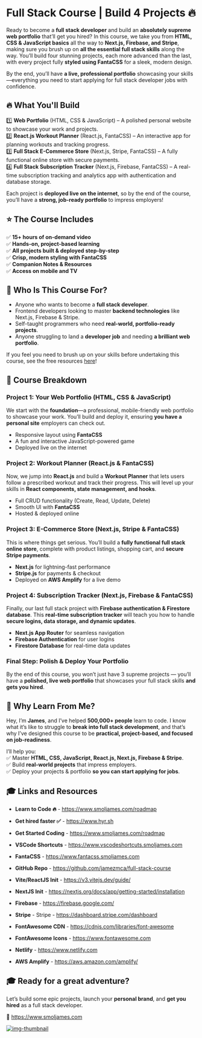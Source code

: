 # Full Stack Course | Build 4 Projects  🔥  

Ready to become a **full stack developer** and build an **absolutely supreme web portfolio** that’ll get you hired? In this course, we take you from **HTML, CSS & JavaScript basics** all the way to **Next.js, Firebase, and Stripe**, making sure you brush up on **all the essential full stack skills** along the way. You’ll build four stunning projects, each more advanced than the last, with every project fully **styled using FantaCSS** for a sleek, modern design.  

By the end, you’ll have **a live, professional portfolio** showcasing your skills—everything you need to start applying for full stack developer jobs with confidence.  

## 🔥 What You'll Build  

1️⃣ **Web Portfolio** (HTML, CSS & JavaScript) – A polished personal website to showcase your work and projects.  
2️⃣ **React.js Workout Planner** (React.js, FantaCSS) – An interactive app for planning workouts and tracking progress.  
3️⃣ **Full Stack E-Commerce Store** (Next.js, Stripe, FantaCSS) – A fully functional online store with secure payments.  
4️⃣ **Full Stack Subscription Tracker** (Next.js, Firebase, FantaCSS) – A real-time subscription tracking and analytics app with authentication and database storage.  

Each project is **deployed live on the internet**, so by the end of the course, you’ll have a **strong, job-ready portfolio** to impress employers!  

## ⭐ The Course Includes  

✅ **15+ hours of on-demand video**  
✅ **Hands-on, project-based learning**  
✅ **All projects built & deployed step-by-step**  
✅ **Crisp, modern styling with FantaCSS**  
✅ **Companion Notes & Resources**  
✅ **Access on mobile and TV**  

## 🎯 Who Is This Course For?  

- Anyone who wants to become a **full stack developer**.  
- Frontend developers looking to master **backend technologies** like Next.js, Firebase & Stripe.  
- Self-taught programmers who need **real-world, portfolio-ready projects**.  
- Anyone struggling to land a **developer job** and needing **a brilliant web portfolio**.  

If you feel you need to brush up on your skills before undertaking this course, see the free resources [here](https://www.smoljames.com/roadmap)!

## 📌 Course Breakdown  

### **Project 1: Your Web Portfolio (HTML, CSS & JavaScript)**  
We start with the **foundation**—a professional, mobile-friendly web portfolio to showcase your work. You’ll build and deploy it, ensuring **you have a personal site** employers can check out.  

- Responsive layout using **FantaCSS**  
- A fun and interactive JavaScript-powered game  
- Deployed live on the internet  

### **Project 2: Workout Planner (React.js & FantaCSS)**  
Now, we jump into **React.js** and build a **Workout Planner** that lets users follow a prescribed workout and track their progress. This will level up your skills in **React components, state management, and hooks**.  

- Full CRUD functionality (Create, Read, Update, Delete)  
- Smooth UI with **FantaCSS**  
- Hosted & deployed online  

### **Project 3: E-Commerce Store (Next.js, Stripe & FantaCSS)**  
This is where things get serious. You’ll build a **fully functional full stack online store**, complete with product listings, shopping cart, and **secure Stripe payments**.  

- **Next.js** for lightning-fast performance  
- **Stripe.js** for payments & checkout  
- Deployed on **AWS Amplify** for a live demo  

### **Project 4: Subscription Tracker (Next.js, Firebase & FantaCSS)**  
Finally, our last full stack project with **Firebase authentication & Firestore database**. This **real-time subscription tracker** will teach you how to handle **secure logins, data storage, and dynamic updates**.  

- **Next.js App Router** for seamless navigation  
- **Firebase Authentication** for user logins  
- **Firestore Database** for real-time data updates  

### **Final Step: Polish & Deploy Your Portfolio**  
By the end of this course, you won’t just have 3 supreme projects — you’ll have a **polished, live web portfolio** that showcases your full stack skills **and gets you hired**.  

## 🚀 Why Learn From Me?  

Hey, I’m **James**, and I’ve helped **500,000+ people** learn to code. I know what it’s like to struggle to **break into full stack development**, and that’s why I’ve designed this course to be **practical, project-based, and focused on job-readiness**.  

I’ll help you:  
✅ Master **HTML, CSS, JavaScript, React.js, Next.js, Firebase & Stripe**.  
✅ Build **real-world projects** that impress employers.  
✅ Deploy your projects & portfolio **so you can start applying for jobs**.  

## 🎓 Links and Resources

* **Learn to Code 🔥** - https://www.smoljames.com/roadmap
* **Get hired faster ✅** - https://www.hyr.sh
* **Get Started Coding** - https://www.smoljames.com/roadmap

* **VSCode Shortcuts** - https://www.vscodeshortcuts.smoljames.com
* **FantaCSS** - https://www.fantacss.smoljames.com
* **GitHub Repo** - https://github.com/jamezmca/full-stack-course
* **Vite/ReactJS Init** - https://v3.vitejs.dev/guide/
* **NextJS Init** - https://nextjs.org/docs/app/getting-started/installation
* **Firebase** - https://firebase.google.com/
* **Stripe** - Stripe - https://dashboard.stripe.com/dashboard
* **FontAwesome CDN** - https://cdnjs.com/libraries/font-awesome
* **FontAwesome Icons** - https://www.fontawesome.com
* **Netlify** - https://www.netlify.com
* **AWS Amplify** - https://aws.amazon.com/amplify/


## 🎓 Ready for a great adventure?

Let’s build some epic projects, launch your **personal brand**, and **get you hired** as a full stack developer.  

🔗 https://www.smoljames.com 
<!-- replace with course link -->

[![img-thumbnail](thumbnail.jpg)](https://youtu.be/lkjrUW8fI40)